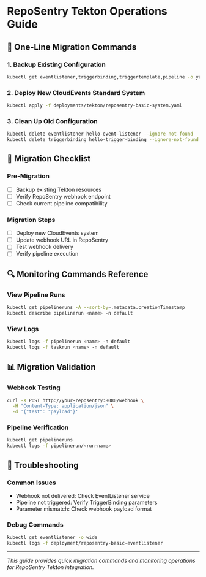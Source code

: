 # RepoSentry Tekton Operations Guide

## 🚨 One-Line Migration Commands

### 1. Backup Existing Configuration
```bash
kubectl get eventlistener,triggerbinding,triggertemplate,pipeline -o yaml > backup-tekton-config.yaml
```

### 2. Deploy New CloudEvents Standard System
```bash
kubectl apply -f deployments/tekton/reposentry-basic-system.yaml
```

### 3. Clean Up Old Configuration
```bash
kubectl delete eventlistener hello-event-listener --ignore-not-found
kubectl delete triggerbinding hello-trigger-binding --ignore-not-found
```

## 🔄 Migration Checklist

### Pre-Migration
- [ ] Backup existing Tekton resources
- [ ] Verify RepoSentry webhook endpoint
- [ ] Check current pipeline compatibility

### Migration Steps
- [ ] Deploy new CloudEvents system
- [ ] Update webhook URL in RepoSentry
- [ ] Test webhook delivery
- [ ] Verify pipeline execution

## 🔍 Monitoring Commands Reference

### View Pipeline Runs
```bash
kubectl get pipelineruns -A --sort-by=.metadata.creationTimestamp
kubectl describe pipelinerun <name> -n default
```

### View Logs
```bash
kubectl logs -f pipelinerun <name> -n default
kubectl logs -f taskrun <name> -n default
```

## 📊 Migration Validation

### Webhook Testing
```bash
curl -X POST http://your-reposentry:8080/webhook \
  -H "Content-Type: application/json" \
  -d '{"test": "payload"}'
```

### Pipeline Verification
```bash
kubectl get pipelineruns
kubectl logs -f pipelinerun/<run-name>
```

## 🔧 Troubleshooting

### Common Issues
- Webhook not delivered: Check EventListener service
- Pipeline not triggered: Verify TriggerBinding parameters
- Parameter mismatch: Check webhook payload format

### Debug Commands
```bash
kubectl get eventlistener -o wide
kubectl logs -f deployment/reposentry-basic-eventlistener
```

---
*This guide provides quick migration commands and monitoring operations for RepoSentry Tekton integration.*
